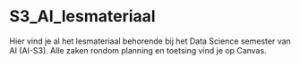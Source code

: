 # S3_AI_lesmateriaal
Hier vind je al het lesmateriaal behorende bij het Data Science semester van AI (AI-S3). Alle zaken rondom planning en toetsing vind je op Canvas.
